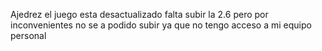 Ajedrez el juego esta desactualizado falta subir la 2.6 pero por inconvenientes no se a podido subir ya que no tengo acceso a mi equipo personal
